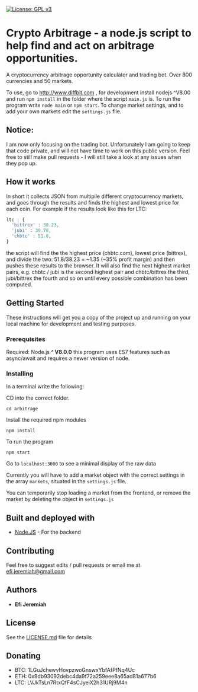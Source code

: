 [![License: GPL v3](https://img.shields.io/badge/License-GPL%20v3-blue.svg)](https://www.gnu.org/licenses/gpl-3.0)

# Crypto Arbitrage - a node.js script to help find and act on arbitrage opportunities. 
A cryptocurrency arbitrage opportunity calculator and trading bot. Over 800 currencies and 50 markets.

To use, go to http://www.diffbit.com , for development install nodejs ^V8.00 and run `npm install` in the folder where the script `main.js` is. To run the program write `node main` or `npm start`. To change market settings, and to add your own markets edit the `settings.js` file.

## Notice: 
I am now only focusing on the trading bot. Unfortunately I am going to keep that code private, and will not have time to work on this public version. Feel free to still make pull requests - I will still take a look at any issues when they pop up.

## How it works

In short it collects JSON from multipile different cryptocurrency markets, and goes through the results and finds the highest and lowest price for each coin. For example if the results look like this for LTC:
```javascript
ltc : {
  'bittrex' : 38.23,
  'jubi' : 39.78,
  'chbtc' : 51.8,
}
```
the script will find the the highest price (chbtc.com), lowest price (bittrex), and divide the two: 51.8/38.23 = ~1.35 (~35% profit margin) and then pushes these results to the browser. It will also find the next highest market pairs, e.g. chbtc / jubi is the second highest pair and chbtc/bittrex the third, jubi/bittrex the fourth and so on until every possible combination has been computed.

## Getting Started

These instructions will get you a copy of the project up and running on your local machine for development and testing purposes.

### Prerequisites

Required: Node.js **^ V8.0.0** this program uses ES7 features such as async/await and requires a newer version of node.

### Installing

In a terminal write the following:

CD into the correct folder.

```shell
cd arbitrage
```

Install the required npm modules

```shell
npm install
```

To run the program

```shell
npm start
```

Go to ```localhost:3000``` to see a minimal display of the raw data

Currently you will have to add a market object with the correct settings in the array `markets`, situated in the `settings.js` file.

You can temporarily stop loading a market from the frontend, or remove the market by deleting the object in `settings.js`

## Built and deployed with

* [Node.JS](https://nodejs.org) - For the backend

## Contributing

Feel free to suggest edits / pull requests or email me at efi.jeremiah@gmail.com

## Authors

* **Efi Jeremiah**

## License

See the [LICENSE.md](LICENSE.md) file for details

## Donating

* BTC: 1LGuJchewvHovpzwoGnswxYbfAfPfNq4Uc
* ETH: 0x9db93092debc4da9f72a259eee8a65ad81a677b6
* LTC: LVJkTsLn7RtxQfF4sCJyeiX2h31URj9M4n
